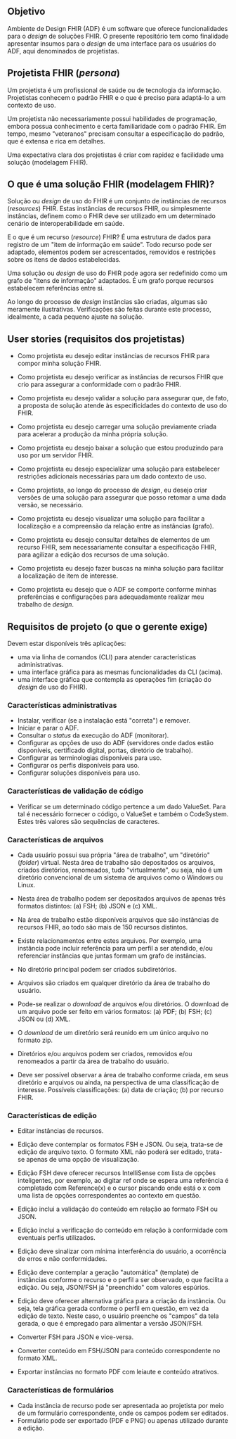 ## Objetivo

Ambiente de Design FHIR (ADF) é um software que oferece
funcionalidades para o _design_ de soluções FHIR.
O presente repositório tem como finalidade apresentar insumos
para o _design_ de uma interface para os usuários do ADF, aqui denominados de projetistas.

## Projetista FHIR (_persona_)

Um projetista é um profissional de saúde ou de tecnologia da informação.
Projetistas conhecem o padrão FHIR e o que é preciso para adaptá-lo a um contexto de uso.

Um projetista não necessariamente possui habilidades de programação, 
embora possua conhecimento e certa familiaridade com o padrão FHIR.
Em tempo, mesmo "veteranos" precisam consultar a especificação
do padrão, que é extensa e rica em detalhes.

Uma expectativa clara dos projetistas é criar com rapidez e facilidade uma solução (modelagem FHIR).

## O que é uma solução FHIR (modelagem FHIR)?

Solução ou _design_ de uso do FHIR é um conjunto de instâncias de recursos (_resources_) FHIR.
Estas instâncias de recursos FHIR, ou simplesmente instâncias, definem como o FHIR deve
ser utilizado em um determinado cenário de interoperabilidade em saúde.

E o que é um recurso (_resource_) FHIR?
É uma estrutura de dados para registro de um "item de informação em saúde".
Todo recurso pode ser adaptado, elementos podem ser acrescentados, removidos e
restrições sobre os itens de dados estabelecidas.

Uma solução ou _design_ de uso do FHIR pode agora ser redefinido como
um grafo de "itens de informação" adaptados. É um grafo porque recursos
estabelecem referências entre si.

Ao longo do processo de _design_ instâncias são criadas, algumas
são meramente ilustrativas. Verificações são feitas durante este processo,
idealmente, a cada pequeno ajuste na solução.

## User stories (requisitos dos projetistas)

- Como projetista eu desejo editar instâncias de recursos FHIR para compor minha solução FHIR.

- Como projetista eu desejo verificar as instâncias de recursos FHIR que crio para assegurar a
  conformidade com o padrão FHIR.

- Como projetista eu desejo validar a solução para assegurar que, de fato, a proposta de
  solução atende às especificidades do contexto de uso do FHIR.

- Como projetista eu desejo carregar uma solução previamente criada para acelerar a produção da minha própria solução.

- Como projetista eu desejo baixar a solução que estou produzindo para uso por um servidor FHIR.

- Como projetista eu desejo especializar uma solução para estabelecer restrições adicionais necessárias para um dado contexto de uso.

- Como projetista, ao longo do processo de _design_, eu desejo criar versões de uma solução para assegurar que posso retomar a uma dada versão, se necessário.

- Como projetista eu desejo visualizar uma solução para facilitar a localização e a compreensão da relação
  entre as instâncias (grafo).

- Como projetista eu desejo consultar detalhes de elementos de um recurso FHIR, sem necessariamente consultar a especificação FHIR, para agilizar a edição dos recursos de uma solução.

- Como projetista eu desejo fazer buscas na minha solução para facilitar a localização de item de interesse.

- Como projetista eu desejo que o ADF se comporte conforme minhas preferências e configurações para adequadamente realizar meu trabalho de _design_.

## Requisitos de projeto (o que o gerente exige)

Devem estar disponíveis três aplicações:

- uma via linha de comandos (CLI) para atender características administrativas.
- uma interface gráfica para as mesmas funcionalidades da CLI (acima).
- uma interface gráfica que contempla as operações fim (criação do _design_ de uso do FHIR).

### Características administrativas

- Instalar, verificar (se a instalação está "correta") e remover.
- Iniciar e parar o ADF.
- Consultar o _status_ da execução do ADF (monitorar).
- Configurar as opções de uso do ADF (servidores onde dados estão disponíveis, certificado digital, portas, diretório de trabalho).
- Configurar as terminologias disponíveis para uso.
- Configurar os perfis disponíveis para uso.
- Configurar soluções disponíveis para uso.

### Características de validação de código

- Verificar se um determinado código pertence a um dado ValueSet. Para tal é necessário fornecer o código, o ValueSet e também o CodeSystem. Estes três valores são sequências de caracteres.

### Características de arquivos

- Cada usuário possui sua própria "área de trabalho", um "diretório" (_folder_) virtual. Nesta área de trabalho são depositados os arquivos, criados diretórios, renomeados, tudo "virtualmente", ou seja, não é um diretório convencional de um sistema de arquivos como o Windows ou Linux.

- Nesta área de trabalho podem ser depositados arquivos de apenas três formatos distintos: (a) FSH; (b) JSON e (c) XML.

- Na área de trabalho estão disponíveis arquivos que são instâncias de recursos FHIR, ao todo são mais de 150 recursos distintos.

- Existe relacionamentos entre estes arquivos. Por exemplo, uma instância pode incluir referência para um perfil a ser atendido, e/ou referenciar instâncias que
  juntas formam um grafo de instâncias.

- No diretório principal podem ser criados subdiretórios.

- Arquivos são criados em qualquer diretório da área de trabalho do usuário.

- Pode-se realizar o _download_ de arquivos e/ou diretórios. O download de um arquivo pode ser feito em vários formatos: (a) PDF; (b) FSH; (c) JSON ou (d) XML.

- O _download_ de um diretório será reunido em um único arquivo no formato zip.

- Diretórios e/ou arquivos podem ser criados, removidos e/ou renomeados a partir da área de trabalho do usuário.

- Deve ser possível observar a área de trabalho conforme criada, em seus diretório e arquivos ou ainda, na perspectiva de uma classificação de interesse. Possíveis classificações: (a) data de criação; (b) por recurso FHIR.

### Características de edição

- Editar instâncias de recursos.

- Edição deve contemplar os formatos FSH e JSON. Ou seja, trata-se
  de edição de arquivo texto. O formato XML não poderá ser editado, trata-se
  apenas de uma opção de visualização.

- Edição FSH deve oferecer recursos IntelliSense com lista de opções inteligentes, por exemplo, ao digitar ref<tab> onde se espera uma referência é completado com Reference(x) e o cursor piscando onde está o x com uma lista de opções correspondentes ao contexto em questão.

- Edição inclui a validação do conteúdo em relação ao formato FSH ou JSON.

- Edição inclui a verificação do conteúdo em relação à conformidade com eventuais perfis utilizados.

- Edição deve sinalizar com mínima interferência do usuário, a ocorrência de erros e não conformidades.

- Edição deve contemplar a geração "automática" (template) de instâncias conforme o recurso e o perfil a ser observado, o que facilita a edição. Ou seja, JSON/FSH já "preenchido" com valores espúrios.

- Edição deve oferecer alternativa gráfica para a criação da instância. Ou seja, tela gráfica gerada conforme o perfil em questão, em vez da edição de texto. Neste caso, o usuário preenche os "campos" da tela gerada, o que é empregado para alimentar a versão JSON/FSH.

- Converter FSH para JSON e vice-versa.

- Converter conteúdo em FSH/JSON para conteúdo correspondente no formato XML.

- Exportar instâncias no formato PDF com leiaute e conteúdo atrativos.

### Características de formulários

- Cada instância de recurso pode ser apresentada ao projetista
  por meio de um formulário correspondente, onde os campos podem
  ser editados.
- Formulário pode ser exportado (PDF e PNG) ou
  apenas utilizado durante a edição.
